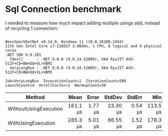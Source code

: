 ﻿# Sql Connection benchmark

I needed to measure how much impact adding multiple usings add, instead of recycling 1 connection:

```

BenchmarkDotNet v0.14.0, Windows 11 (10.0.26100.2454)
11th Gen Intel Core i7-1185G7 3.00GHz, 1 CPU, 8 logical and 4 physical cores
.NET SDK 9.0.101
  [Host]      : .NET 9.0.0 (9.0.24.52809), X64 RyuJIT AVX-512F+CD+BW+DQ+VL+VBMI
  VeryLongRun : .NET 9.0.0 (9.0.24.52809), X64 RyuJIT AVX-512F+CD+BW+DQ+VL+VBMI

Job=VeryLongRun  InvocationCount=1  IterationCount=500  
LaunchCount=4  UnrollFactor=1  WarmupCount=30  

```
| Method                | Mean     | Error   | StdDev   | StdErr  | Min      | Max      | Op/s    | Allocated |
|---------------------- |---------:|--------:|---------:|--------:|---------:|---------:|--------:|----------:|
| WithoutUsingExecution | 161.1 μs | 1.77 μs | 23.30 μs | 0.54 μs | 113.5 μs | 243.3 μs | 6,208.8 |   6.46 KB |
| WithUsingExecution    | 285.3 μs | 5.01 μs | 66.55 μs | 1.52 μs | 178.3 μs | 531.7 μs | 3,505.2 |   9.52 KB |
